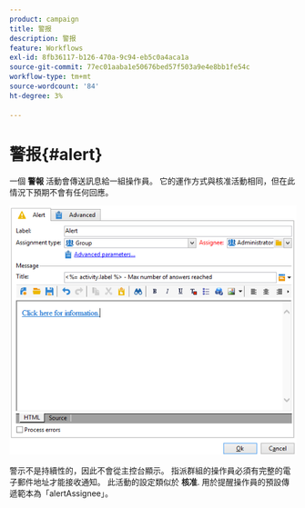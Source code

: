 ```yaml
---
product: campaign
title: 警报
description: 警报
feature: Workflows
exl-id: 8fb36117-b126-470a-9c94-eb5c0a4aca1a
source-git-commit: 77ec01aaba1e50676bed57f503a9e4e8bb1fe54c
workflow-type: tm+mt
source-wordcount: '84'
ht-degree: 3%

---
```


# 警报{#alert}



一個 **警報** 活動會傳送訊息給一組操作員。 它的運作方式與核准活動相同，但在此情況下預期不會有任何回應。

![](assets/edit_alerte.png)

警示不是持續性的，因此不會從主控台顯示。 指派群組的操作員必須有完整的電子郵件地址才能接收通知。 此活動的設定類似於 **核准**. 用於提醒操作員的預設傳遞範本為「alertAssignee」。

